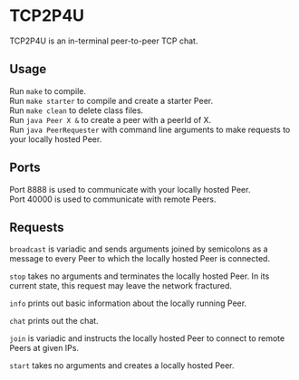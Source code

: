 # TCP2P4U

TCP2P4U is an in-terminal peer-to-peer TCP chat.

## Usage

Run `make` to compile.   
Run `make starter` to compile and create a starter Peer.   
Run `make clean` to delete class files.   
Run `java Peer X &` to create a peer with a peerId of X.   
Run `java PeerRequester` with command line arguments to make requests to your locally hosted Peer.   

## Ports

Port 8888 is used to communicate with your locally hosted Peer.   
Port 40000 is used to communicate with remote Peers.   

## Requests

`broadcast` is variadic and sends arguments joined by semicolons as a message to every Peer to which the locally hosted Peer is connected.   

`stop` takes no arguments and terminates the locally hosted Peer. In its current state, this request may leave the network fractured.   

`info` prints out basic information about the locally running Peer.   

`chat` prints out the chat.   

`join` is variadic and instructs the locally hosted Peer to connect to remote Peers at given IPs.   

`start` takes no arguments and creates a locally hosted Peer.
